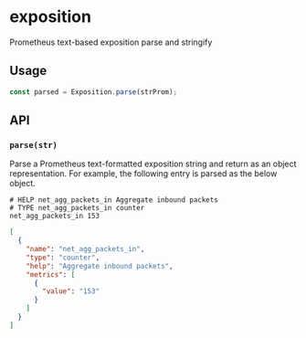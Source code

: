 # exposition
Prometheus text-based exposition parse and stringify

## Usage

```javascript
const parsed = Exposition.parse(strProm);
```

## API

### `parse(str)`

Parse a Prometheus text-formatted exposition string and return as an object representation. For example, the following entry is parsed as the below object.


```
# HELP net_agg_packets_in Aggregate inbound packets
# TYPE net_agg_packets_in counter
net_agg_packets_in 153
```

```json
[
  {
    "name": "net_agg_packets_in",
    "type": "counter",
    "help": "Aggregate inbound packets",
    "metrics": [
      {
        "value": "153"
      }
    ]
  }
]
```
